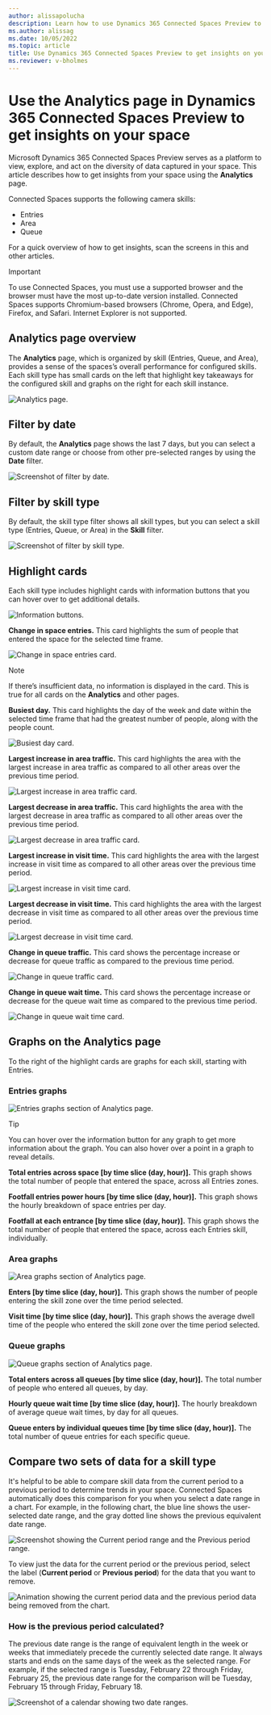 ```yaml
---
author: alissapolucha
description: Learn how to use Dynamics 365 Connected Spaces Preview to get insights on your space
ms.author: alissag
ms.date: 10/05/2022
ms.topic: article
title: Use Dynamics 365 Connected Spaces Preview to get insights on your space
ms.reviewer: v-bholmes
---
```


# Use the Analytics page in Dynamics 365 Connected Spaces Preview to get insights on your space

Microsoft Dynamics 365 Connected Spaces Preview serves as a platform to view, explore, and act on the diversity of data captured in your space. This article describes how to get insights from your space using the **Analytics** page. 

Connected Spaces supports the following camera skills: 

- Entries
- Area
- Queue
 
For a quick overview of how to get insights, scan the screens in this and other articles. 

> [!IMPORTANT]
> To use Connected Spaces, you must use a supported browser and the browser must have the most up-to-date version installed. Connected Spaces supports Chromium-based browsers (Chrome, Opera, and Edge), Firefox, and Safari. Internet Explorer is not supported. 

## Analytics page overview

The **Analytics** page, which is organized by skill (Entries, Queue, and Area), provides a sense of the spaces’s overall performance for configured skills. Each skill type has small cards on the left that highlight key takeaways for the configured skill and graphs on the right for each skill instance. 

![Analytics page.](media/analytics-screen-overview.JPG "Analytics page")

## Filter by date

By default, the **Analytics** page shows the last 7 days, but you can select a custom date range or choose from other pre-selected ranges by using the **Date** filter. 

![Screenshot of filter by date.](media/analytics-filter-by-date.jpg "Screenshot of filter by date")

## Filter by skill type

By default, the skill type filter shows all skill types, but you can select a skill type (Entries, Queue, or Area) in the **Skill** filter.

![Screenshot of filter by skill type.](media/analytics-filter-by-skill-type.jpg "Screenshot of filter by skill type")

## Highlight cards

Each skill type includes highlight cards with information buttons that you can hover over to get additional details.

![Information buttons.](media/analytics-information-buttons.jpg "Information buttons")

**Change in space entries.** This card highlights the sum of people that entered the space for the selected time frame. 

![Change in space entries card.](media/analytics-screen-change-store-entries.JPG "Change in space entries card")

>[!NOTE]
> If there’s insufficient data, no information is displayed in the card. This is true for all cards on the **Analytics** and other pages.

**Busiest day.** This card highlights the day of the week and date within the selected time frame that had the greatest number of people, along with the people count. 

![Busiest day card.](media/analytics-screen-busiest-day.JPG "Busiest day card")

**Largest increase in area traffic.** This card highlights the area with the largest increase in area traffic as compared to all other areas over the previous time period.  

![Largest increase in area traffic card.](media/analytics-screen-largest-increase-display-traffic.JPG "Largest increase in area traffic card")

**Largest decrease in area traffic.** This card highlights the area with the largest decrease in area traffic as compared to all other areas over the previous time period.   

![Largest decrease in area traffic card.](media/analytics-screen-largest-decrease-display-traffic.JPG "Largest decrease in area traffic card")

**Largest increase in visit time.** This card highlights the area with the largest increase in visit time as compared to all other areas over the previous time period. 

![Largest increase in visit time card.](media/analytics-screen-largest-increase-visit-time.JPG "Largest increase in visit time card")

**Largest decrease in visit time.** This card highlights the area with the largest decrease in visit time as compared to all other areas over the previous time period. 

![Largest decrease in visit time card.](media/analytics-screen-largest-decrease-visit-time.JPG "Largest decrease in visit time card")

**Change in queue traffic.** This card shows the percentage increase or decrease for queue traffic as compared to the previous time period.

![Change in queue traffic card.](media/analytics-screen-change-queue-traffic.JPG "Change in queue traffic card")

**Change in queue wait time.** This card shows the percentage increase or decrease for the queue wait time as compared to the previous time period. 

![Change in queue wait time card.](media/analytics-screen-change-queue-wait-time.JPG "Change in queue wait time card")

## Graphs on the Analytics page

To the right of the highlight cards are graphs for each skill, starting with Entries.

### Entries graphs

![Entries graphs section of Analytics page.](media/analytics-screen-overview.JPG "Entries graphs section of Analytics page")

> [!TIP]
> You can hover over the information button for any graph to get more information about the graph. You can also hover over a point in a graph to reveal details.

**Total entries across space [by time slice (day, hour)].** This graph shows the total number of people that entered the space, across all Entries zones. 

**Footfall entries power hours [by time slice (day, hour)].**  This graph shows the hourly breakdown of space entries per day.

**Footfall at each entrance [by time slice (day, hour)].** This graph shows the total number of people that entered the space, across each Entries skill, individually. 

### Area graphs

![Area graphs section of Analytics page.](media/analytics-screen-area-graphs.JPG "Area graphs section of Analytics page")

**Enters [by time slice (day, hour)].** This graph shows the number of people entering the skill zone over the time period selected.

**Visit time [by time slice (day, hour)].** This graph shows the average dwell time of the people who entered the skill zone over the time period selected.

### Queue graphs

![Queue graphs section of Analytics page.](media/analytics-screen-queue-graphs.JPG "Queue graphs section of Analytics page")

**Total enters across all queues [by time slice (day, hour)].** The total number of people who entered all queues, by day.

**Hourly queue wait time [by time slice (day, hour)].** The hourly breakdown of average queue wait times, by day for all queues.

**Queue enters by individual queues time [by time slice (day, hour)].** The total number of queue entries for each specific queue.

## Compare two sets of data for a skill type

It's helpful to be able to compare skill data from the current period to a previous period to determine trends in your space. Connected Spaces automatically does this comparison for you when you select a date range in a chart. For example, in the following chart, the blue line shows the user-selected date range, and the gray dotted line shows the previous equivalent date range.

![Screenshot showing the Current period range and the Previous period range.](media/current-previous-period.JPG "Screenshot showing the Current period range and the Previous period range")

To view just the data for the current period or the previous period, select the label (**Current period** or **Previous period**) for the data that you want to remove.

![Animation showing the current period data and the previous period data being removed from the chart.](media/compareline.gif "Animation showing current period data and the previous period data being removed from the chart")

### How is the previous period calculated?

The previous date range is the range of equivalent length in the week or weeks that immediately precede the currently selected date range. It always starts and ends on the same days of the week as the selected range. For example, if the selected range is Tuesday, February 22 through Friday, February 25, the previous date range for the comparison will be Tuesday, February 15 through Friday, February 18.

![Screenshot of a calendar showing two date ranges.](media/previous-period-calculation.JPG "Screenshot of a calendar showing two date ranges")
